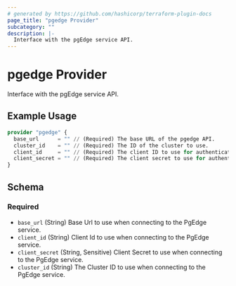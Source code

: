 ```yaml
---
# generated by https://github.com/hashicorp/terraform-plugin-docs
page_title: "pgedge Provider"
subcategory: ""
description: |-
  Interface with the pgEdge service API.
---
```


# pgedge Provider

Interface with the pgEdge service API.

## Example Usage

```terraform
provider "pgedge" {
  base_url      = "" // (Required) The base URL of the pgedge API.
  cluster_id    = "" // (Required) The ID of the cluster to use.
  client_id     = "" // (Required) The client ID to use for authentication.
  client_secret = "" // (Required) The client secret to use for authentication.
}
```

<!-- schema generated by tfplugindocs -->
## Schema

### Required

- `base_url` (String) Base Url to use when connecting to the PgEdge service.
- `client_id` (String) Client Id to use when connecting to the PgEdge service.
- `client_secret` (String, Sensitive) Client Secret to use when connecting to the PgEdge service.
- `cluster_id` (String) The Cluster ID to use when connecting to the PgEdge service.
